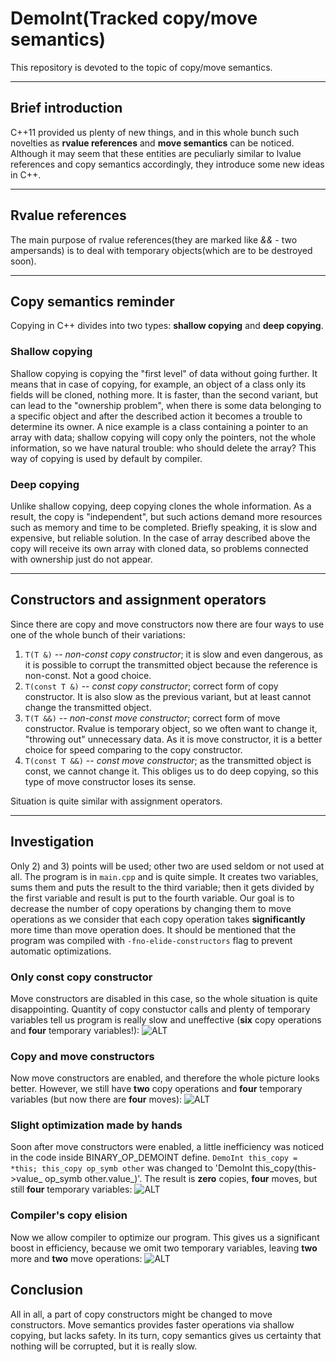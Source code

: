 # DemoInt(Tracked copy/move semantics)

This repository is devoted to the topic of copy/move semantics.

***
## Brief introduction
C++11 provided us plenty of new things, and in this whole bunch such novelties
as __rvalue references__ and __move semantics__ can be noticed. Although it may seem
that these entities are peculiarly similar to lvalue references and copy semantics accordingly,
they introduce some new ideas in C++.

***
## Rvalue references
The main purpose of rvalue references(they are marked like
*&&* - two ampersands) is to deal with temporary objects(which are to be destroyed soon).

***
## Copy semantics reminder
Copying in C++ divides into two types: __shallow copying__ and __deep copying__.

### Shallow copying
Shallow copying is copying the "first level" of data without going further. It means that
in case of copying, for example, an object of a class only its fields will be cloned, nothing more.
It is faster, than the second variant, but can lead to the "ownership problem", when there is some 
data belonging to a specific object and after the described action it becomes a trouble to determine 
its owner. A nice example is a class containing a pointer to an array with data; shallow copying will
copy only the pointers, not the whole information, so we have natural trouble: who should delete the array?
This way of copying is used by default by compiler.

### Deep copying
Unlike shallow copying, deep copying clones the whole information. As a result, the copy is "independent",
but such actions demand more resources such as memory and time to be completed. Briefly speaking, it is 
slow and expensive, but reliable solution. In the case of array described above the copy will receive its
own array with cloned data, so problems connected with ownership just do not appear.

***
## Constructors and assignment operators
Since there are copy and move constructors now there are four ways to use one of the whole bunch of their variations:
1) `T(T &)` -- *non-const copy constructor*; it is slow and even dangerous, as it is possible to corrupt
the transmitted object because the reference is non-const. Not a good choice.
2) `T(const T &)` -- *const copy constructor*; correct form of copy constructor. It is also slow as the
previous variant, but at least cannot change the transmitted object.
3) `T(T &&)` -- *non-const move constructor*; correct form of move constructor. Rvalue is temporary object,
so we often want to change it, "throwing out" unnecessary data. As it is move constructor, it is a
better choice for speed comparing to the copy constructor.
4) `T(const T &&)` -- *const move constructor*; as the transmitted object is const, we cannot change it.
This obliges us to do deep copying, so this type of move constructor loses its sense.

Situation is quite similar with assignment operators.

***
## Investigation
Only 2) and 3) points will be used; other two are used seldom or not used at all.
The program is in `main.cpp` and is quite simple. It creates two variables, sums them and puts
the result to the third variable; then it gets divided by the first variable and
result is put to the fourth variable. Our goal is to decrease the number of copy operations
by changing them to move operations as we consider that each copy operation takes
__significantly__ more time than move operation does. It should be mentioned that the program
was compiled with `-fno-elide-constructors` flag to prevent automatic optimizations.

### Only const copy constructor
Move constructors are disabled in this case, so the whole situation is quite disappointing.
Quantity of copy constuctor calls and plenty of temporary variables tell us program is 
really slow and uneffective (__six__ copy operations and __four__ temporary variables!): 
![ALT](pictures/only_copy_ctor.png)

### Copy and move constructors
Now move constructors are enabled, and therefore the whole picture looks better. However,
we still have __two__ copy operations and __four__ temporary variables (but now there are __four__ moves):
![ALT](pictures/copy_and_move_ctors.png)

### Slight optimization made by hands
Soon after move constructors were enabled, a little inefficiency was noticed in the code 
inside BINARY_OP_DEMOINT define.
`DemoInt this_copy = *this; this_copy op_symb other` was changed to 'DemoInt this_copy(this->value_ op_symb other.value_)'.
The result is __zero__ copies, __four__ moves, but still __four__ temporary variables:
![ALT](pictures/explicit_copy_removed.png)

### Compiler's copy elision
Now we allow compiler to optimize our program. This gives us a significant boost in efficiency,
because we omit two temporary variables, leaving __two__ more and __two__ move operations:
![ALT](pictures/copy_elision.png)

## Conclusion
All in all, a part of copy constructors might be changed to move constructors. Move semantics
provides faster operations via shallow copying, but lacks safety. In its turn, copy semantics
gives us certainty that nothing will be corrupted, but it is really slow.

